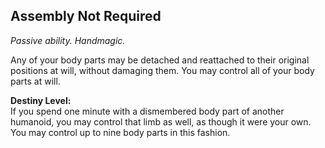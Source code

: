 ## Assembly Not Required
_Passive ability. Handmagic._  

Any of your body parts may be detached and reattached to their original positions at will, without damaging them. You may control all of your body parts at will.

**Destiny Level:**  
If you spend one minute with a dismembered body part of another humanoid, you may control that limb as well, as though it were your own. You may control up to nine body parts in this fashion.
